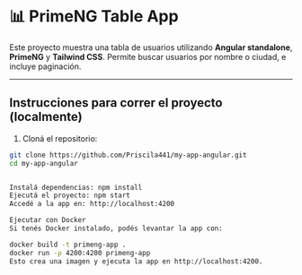 # 📊 PrimeNG Table App

Este proyecto muestra una tabla de usuarios utilizando **Angular standalone**, **PrimeNG** y **Tailwind CSS**. Permite buscar usuarios por nombre o ciudad, e incluye paginación.

---

## Instrucciones para correr el proyecto (localmente)

1. Cloná el repositorio:
```bash
git clone https://github.com/Priscila441/my-app-angular.git
cd my-app-angular


Instalá dependencias: npm install
Ejecutá el proyecto: npm start
Accedé a la app en: http://localhost:4200

Ejecutar con Docker
Si tenés Docker instalado, podés levantar la app con:

docker build -t primeng-app .
docker run -p 4200:4200 primeng-app
Esto crea una imagen y ejecuta la app en http://localhost:4200.